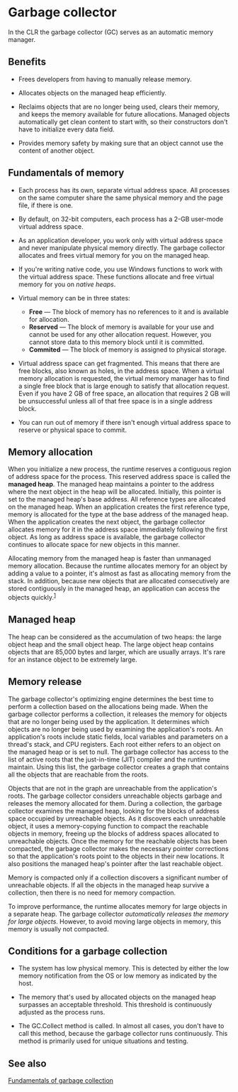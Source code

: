 # Garbage collector

In the CLR the garbage collector (GC) serves as an automatic memory manager.

## Benefits

* Frees developers from having to manually release memory.

* Allocates objects on the managed heap efficiently.

* Reclaims objects that are no longer being used, clears their memory, and keeps the memory available for future allocations. Managed objects automatically get clean content to start with, so their constructors don't have to initialize every data field.

* Provides memory safety by making sure that an object cannot use the content of another object.

## Fundamentals of memory

* Each process has its own, separate virtual address space. All processes on the same computer share the same physical memory and the page file, if there is one.

* By default, on 32-bit computers, each process has a 2-GB user-mode virtual address space.

* As an application developer, you work only with virtual address space and never manipulate physical memory directly. The garbage collector allocates and frees virtual memory for you on the managed heap.

* If you're writing native code, you use Windows functions to work with the virtual address space. These functions allocate and free virtual memory for you on *native heaps*.

* Virtual memory can be in three states:  
  * **Free** — The block of memory has no references to it and is available for allocation.
  * **Reserved** — The block of memory is available for your use and cannot be used for any other allocation request. However, you cannot store data to this memory block until it is committed.
  * **Commited** — The block of memory is assigned to physical storage.

* Virtual address space can get fragmented. This means that there are free blocks, also known as holes, in the address space. When a virtual memory allocation is requested, the virtual memory manager has to find a single free block that is large enough to satisfy that allocation request. Even if you have 2 GB of free space, an allocation that requires 2 GB will be unsuccessful unless all of that free space is in a single address block.

* You can run out of memory if there isn't enough virtual address space to reserve or physical space to commit.

## Memory allocation

When you initialize a new process, the runtime reserves a contiguous region of address space for the process. This reserved address space is called the **managed heap**. The managed heap maintains a pointer to the address where the next object in the heap will be allocated. Initially, this pointer is set to the managed heap's base address. All reference types are allocated on the managed heap. When an application creates the first reference type, memory is allocated for the type at the base address of the managed heap. When the application creates the next object, the garbage collector allocates memory for it in the address space immediately following the first object. As long as address space is available, the garbage collector continues to allocate space for new objects in this manner.

Allocating memory from the managed heap is faster than unmanaged memory allocation. Because the runtime allocates memory for an object by adding a value to a pointer, it's almost as fast as allocating memory from the stack. In addition, because new objects that are allocated consecutively are stored contiguously in the managed heap, an application can access the objects quickly.<sup>[1](https://docs.microsoft.com/en-us/dotnet/standard/garbage-collection/fundamentals)</sup>

## Managed heap

The heap can be considered as the accumulation of two heaps: the large object heap and the small object heap. The large object heap contains objects that are 85,000 bytes and larger, which are usually arrays. It's rare for an instance object to be extremely large.

## Memory release

The garbage collector's optimizing engine determines the best time to perform a collection based on the allocations being made. When the garbage collector performs a collection, it releases the memory for objects that are no longer being used by the application. It determines which objects are no longer being used by examining the application's roots. An application's roots include static fields, local variables and parameters on a thread's stack, and CPU registers. Each root either refers to an object on the managed heap or is set to null. The garbage collector has access to the list of active roots that the just-in-time (JIT) compiler and the runtime maintain. Using this list, the garbage collector creates a graph that contains all the objects that are reachable from the roots.

Objects that are not in the graph are unreachable from the application's roots. The garbage collector considers unreachable objects garbage and releases the memory allocated for them. During a collection, the garbage collector examines the managed heap, looking for the blocks of address space occupied by unreachable objects. As it discovers each unreachable object, it uses a memory-copying function to compact the reachable objects in memory, freeing up the blocks of address spaces allocated to unreachable objects. Once the memory for the reachable objects has been compacted, the garbage collector makes the necessary pointer corrections so that the application's roots point to the objects in their new locations. It also positions the managed heap's pointer after the last reachable object.

Memory is compacted only if a collection discovers a significant number of unreachable objects. If all the objects in the managed heap survive a collection, then there is no need for memory compaction.

To improve performance, the runtime allocates memory for large objects in a separate heap. The garbage collector *automatically releases the memory for large objects*. However, to avoid moving large objects in memory, this memory is usually not compacted.

## Conditions for a garbage collection

* The system has low physical memory. This is detected by either the low memory notification from the OS or low memory as indicated by the host.

* The memory that's used by allocated objects on the managed heap surpasses an acceptable threshold. This threshold is continuously adjusted as the process runs.

* The GC.Collect method is called. In almost all cases, you don't have to call this method, because the garbage collector runs continuously. This method is primarily used for unique situations and testing.

## See also

[Fundamentals of garbage collection](https://docs.microsoft.com/en-us/dotnet/standard/garbage-collection/fundamentals)

